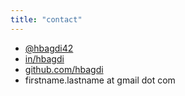 ```yaml
---
title: "contact"
---
```


* [@hbagdi42](https://twitter.com/hbagdi42)
* [in/hbagdi](https://linkedin.com/in/hbagdi)
* [github.com/hbagdi](https://github.com/hbagdi)
* firstname.lastname at gmail dot com
